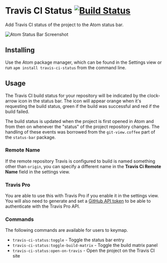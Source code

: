 # Travis CI Status [![Build Status](https://travis-ci.org/tombell/travis-ci-status.svg)](https://travis-ci.org/tombell/travis-ci-status)

Add Travis CI status of the project to the Atom status bar.

![Atom Status Bar Screenshot](https://raw.githubusercontent.com/tombell/travis-ci-status/master/travis_ci_status.png)

## Installing

Use the Atom package manager, which can be found in the Settings view or run
`apm install travis-ci-status` from the command line.

## Usage

The Travis CI build status for your repository will be indicated by the
clock-arrow icon in the status bar. The icon will appear orange when it's
requesting the build status, green if the build was successful and red if the
build failed.

The build status is updated when the project is first opened in Atom and from
then on whenever the "status" of the project repository changes. The handling of
these events was borrowed from the `git-view.coffee` part of the `status-bar`
package.

### Remote Name

If the remote repository Travis is configured to build is named something other
than `origin`, you can specify a different name in the **Travis Ci Remote Name**
field in the settings view.

### Travis Pro

You are able to use this with Travis Pro if you enable it in the settings view.
You will also need to generate and set a
[GitHub API token](https://github.com/settings/tokens/new) to be able to
authenticate with the Travis Pro API.

### Commands

The following commands are available for users to keymap.

* `travis-ci-status:toggle` - Toggle the status bar entry
* `travis-ci-status:toggle-build-matrix` - Toggle the build matrix panel
* `travis-ci-status:open-on-travis` - Open the project on the Travis CI site
